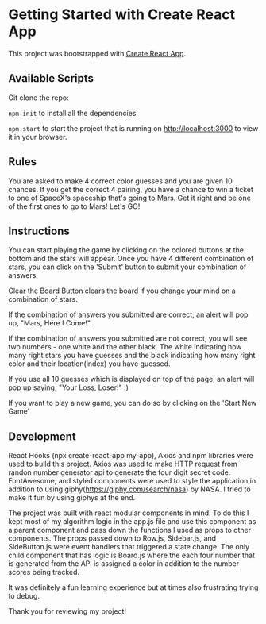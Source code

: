 # Getting Started with Create React App

This project was bootstrapped with [Create React App](https://github.com/facebook/create-react-app).

## Available Scripts

Git clone the repo:

`npm init` to install all the dependencies

`npm start` to start the project that is running on [http://localhost:3000](http://localhost:3000) to view it in your browser.

## Rules

You are asked to make 4 correct color guesses and you are given 10 chances. If you get the correct 4 pairing, you have a chance to win a ticket to one of SpaceX's spaceship that's going to Mars. Get it right and be one of the first ones to go to Mars! Let's GO!

## Instructions

You can start playing the game by clicking on the colored buttons at the bottom and the stars will appear. Once you have 4 different combination of stars, you can click on the 'Submit' button to submit your combination of answers.

Clear the Board Button clears the board if you change your mind on a combination of stars.

If the combination of answers you submitted are correct, an alert will pop up, "Mars, Here I Come!".

If the combination of answers you submitted are not correct, you will see two numbers - one white and the other black. The white indicating how many right stars you have guesses and the black indicating how many right color and their location(index) you have guessed.

If you use all 10 guesses which is displayed on top of the page, an alert will pop up saying, "Your Loss, Loser!" :)

If you want to play a new game, you can do so by clicking on the 'Start New Game'

## Development

React Hooks (npx create-react-app my-app), Axios and npm libraries were used to build this project. Axios was used to make HTTP request from randon number generator api to generate the four digit secret code. FontAwesome, and styled components were used to style the application in addition to using giphy(https://giphy.com/search/nasa) by NASA. I tried to make it fun by using giphys at the end.

The project was built with react modular components in mind. To do this I kept most of my algorithm logic in the app.js file and use this component as a parent component and pass down the functions I used as props to other components. The props passed down to Row.js, Sidebar.js, and SideButton.js were event handlers that triggered a state change. The only child component that has logic is Board.js where the each four number that is generated from the API is assigned a color in addition to the number scores being tracked.

It was definitely a fun learning experience but at times also frustrating trying to debug.

Thank you for reviewing my project!
